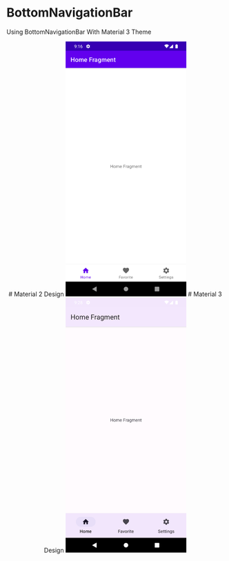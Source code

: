 # BottomNavigationBar
Using BottomNavigationBar With Material 3 Theme

<p align="center">
  # Material 2 Design
<img src="/screenshot/Screenshot_m2.png" width="280"/>
  # Material 3 Design
<img src="/screenshot/Screenshot_m3.png" width="280"/>
<img src="/screenshot/M3Demo.gif" width="280/>
</p>
